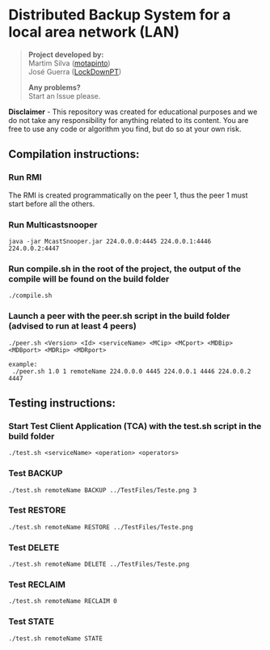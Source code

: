 # Distributed Backup System for a local area network (LAN)

> **Project developed by:**\
> Martim Silva ([motapinto](https://github.com/motapinto)) \
> José Guerra ([LockDownPT](https://github.com/LockDownPT))
>
> **Any problems?**\
> Start an Issue please.

**Disclaimer** - This repository was created for educational purposes and we do not take any responsibility for anything related to its content. You are free to use any code or algorithm you find, but do so at your own risk.

## Compilation instructions:

### Run RMI
The RMI is created programmatically on the peer 1, thus the peer 1 must start before all the others.

### Run Multicastsnooper
```
java -jar McastSnooper.jar 224.0.0.0:4445 224.0.0.1:4446 224.0.0.2:4447

```

### Run compile.sh in the root of the project, the output of the compile will be found on the build folder
```
./compile.sh 
```

### Launch a peer with the peer.sh script in the build folder (advised to run at least 4 peers)
```
./peer.sh <Version> <Id> <serviceName> <MCip> <MCport> <MDBip> <MDBport> <MDRip> <MDRport>

example:
 ./peer.sh 1.0 1 remoteName 224.0.0.0 4445 224.0.0.1 4446 224.0.0.2 4447

```

## Testing instructions:

### Start Test Client Application (TCA) with the test.sh script in the build folder
```
./test.sh <serviceName> <operation> <operators>
```
### Test BACKUP
```
./test.sh remoteName BACKUP ../TestFiles/Teste.png 3
```
### Test RESTORE
```
./test.sh remoteName RESTORE ../TestFiles/Teste.png
```
### Test DELETE
```
./test.sh remoteName DELETE ../TestFiles/Teste.png 
```
### Test RECLAIM
```
./test.sh remoteName RECLAIM 0
```
### Test STATE
```
./test.sh remoteName STATE
```

